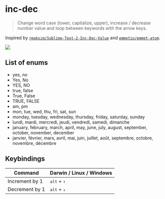 # inc-dec
> Change word case (lower, capitalize, upper), increase / decrease number value and loop between keywords with the arrow keys.

Inspired by [`rmaksim/Sublime-Text-2-Inc-Dec-Value`](https://github.com/rmaksim/Sublime-Text-2-Inc-Dec-Value) and [`emmetio/emmet-atom`](https://github.com/emmetio/emmet-atom).

![](https://raw.githubusercontent.com/yboyer/atom-inc-dec/master/gifs/01.gif?raw=true)

## List of enums
- yes, no
- Yes, No
- YES, NO
- true, false
- True, False
- TRUE, FALSE
- am, pm
- mon, tue, wed, thu, fri, sat, sun
- monday, tuesday, wednesday, thursday, friday, saturday, sunday
- lundi, mardi, mercredi, jeudi, vendredi, samedi, dimanche
- january, february, march, april, may, june, july, august, september, october, november, december
- janvier, février, mars, avril, mai, juin, juillet, août, septembre, octobre, novembre, décembre

## Keybindings
Command | Darwin / Linux / Windows
------- | --------------------
Increment by 1 | <kbd>alt</kbd> + <kbd>↑</kbd>
Decrement by 1 | <kbd>alt</kbd> + <kbd>↓</kbd>

<!--
Increment by 0.1 | <kbd>alt</kbd> + <kbd>↑</kbd>
Decrement by 0.1 | <kbd>alt</kbd> + <kbd>↓</kbd>
Increment by 10 | <kbd>alt</kbd> + <kbd>↑</kbd>
Decrement by 10 | <kbd>alt</kbd> + <kbd>↑</kbd>
-->
